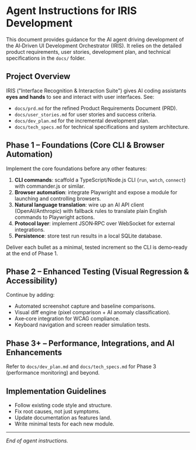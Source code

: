 # Agent Instructions for IRIS Development

This document provides guidance for the AI agent driving development of the AI‑Driven UI Development Orchestrator (IRIS). It relies on the detailed product requirements, user stories, development plan, and technical specifications in the `docs/` folder.

## Project Overview

IRIS ("Interface Recognition & Interaction Suite") gives AI coding assistants **eyes and hands** to see and interact with user interfaces. See:
- `docs/prd.md` for the refined Product Requirements Document (PRD).
- `docs/user_stories.md` for user stories and success criteria.
- `docs/dev_plan.md` for the incremental development plan.
- `docs/tech_specs.md` for technical specifications and system architecture.

## Phase 1 – Foundations (Core CLI & Browser Automation)

Implement the core foundations before any other features:

1. **CLI commands**: scaffold a TypeScript/Node.js CLI (`run`, `watch`, `connect`) with commander.js or similar.
2. **Browser automation**: integrate Playwright and expose a module for launching and controlling browsers.
3. **Natural language translation**: wire up an AI API client (OpenAI/Anthropic) with fallback rules to translate plain English commands to Playwright actions.
4. **Protocol layer**: implement JSON‑RPC over WebSocket for external integrations.
5. **Persistence**: store test run results in a local SQLite database.

Deliver each bullet as a minimal, tested increment so the CLI is demo‑ready at the end of Phase 1.

## Phase 2 – Enhanced Testing (Visual Regression & Accessibility)

Continue by adding:

- Automated screenshot capture and baseline comparisons.
- Visual diff engine (pixel comparison + AI anomaly classification).
- Axe‑core integration for WCAG compliance.
- Keyboard navigation and screen reader simulation tests.

## Phase 3+ – Performance, Integrations, and AI Enhancements

Refer to `docs/dev_plan.md` and `docs/tech_specs.md` for Phase 3 (performance monitoring) and beyond.

## Implementation Guidelines

- Follow existing code style and structure.
- Fix root causes, not just symptoms.
- Update documentation as features land.
- Write minimal tests for each new module.

---

_End of agent instructions._
